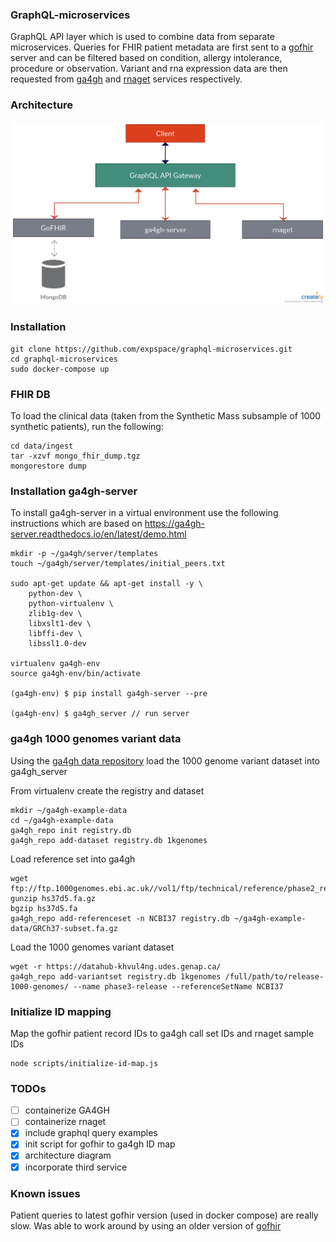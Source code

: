 ### GraphQL-microservices

GraphQL API layer which is used to combine data from separate microservices. Queries for FHIR patient 
metadata are first sent to a [gofhir](https://github.com/synthetichealth/gofhir) server and can be 
filtered based on condition, allergy intolerance, procedure or observation. Variant and rna expression 
data are then requested from [ga4gh](https://github.com/ga4gh/ga4gh-server) and [rnaget](https://github.com/CanDIG/rnaget_service) 
services respectively.  

### Architecture

![candig-query-arch-diagram](diagram/CanDIG-query%20-%20architecture-diagram.png)

### Installation
```
git clone https://github.com/expspace/graphql-microservices.git
cd graphql-microservices
sudo docker-compose up
```
### FHIR DB 

To load the clinical data (taken from the Synthetic Mass subsample of 1000 synthetic patients), run 
the following:

```
cd data/ingest
tar -xzvf mongo_fhir_dump.tgz
mongorestore dump
```

### Installation ga4gh-server

To install ga4gh-server in a virtual environment use the following instructions which are based on 
https://ga4gh-server.readthedocs.io/en/latest/demo.html

```
mkdir -p ~/ga4gh/server/templates
touch ~/ga4gh/server/templates/initial_peers.txt

sudo apt-get update && apt-get install -y \
    python-dev \
    python-virtualenv \
    zlib1g-dev \
    libxslt1-dev \
    libffi-dev \
    libssl1.0-dev
    
virtualenv ga4gh-env
source ga4gh-env/bin/activate

(ga4gh-env) $ pip install ga4gh-server --pre

(ga4gh-env) $ ga4gh_server // run server

``` 


### ga4gh 1000 genomes variant data

Using the [ga4gh data repository](https://ga4gh-server.readthedocs.io/en/latest/datarepo.html) load the 1000 genome 
variant dataset into ga4gh_server

From virtualenv create the registry and dataset

```
mkdir ~/ga4gh-example-data
cd ~/ga4gh-example-data
ga4gh_repo init registry.db
ga4gh_repo add-dataset registry.db 1kgenomes
```

Load reference set into ga4gh

```
wget ftp://ftp.1000genomes.ebi.ac.uk//vol1/ftp/technical/reference/phase2_reference_assembly_sequence/hs37d5.fa.gz
gunzip hs37d5.fa.gz
bgzip hs37d5.fa
ga4gh_repo add-referenceset -n NCBI37 registry.db ~/ga4gh-example-data/GRCh37-subset.fa.gz
```

Load the 1000 genomes variant dataset 

```
wget -r https://datahub-khvul4ng.udes.genap.ca/
ga4gh_repo add-variantset registry.db 1kgenomes /full/path/to/release-1000-genomes/ --name phase3-release --referenceSetName NCBI37

```

### Initialize ID mapping 
Map the gofhir patient record IDs to ga4gh call set IDs and rnaget sample IDs
``` 
node scripts/initialize-id-map.js
```

### TODOs

- [ ] containerize GA4GH
- [ ] containerize rnaget 
- [x] include graphql query examples
- [x] init script for gofhir to ga4gh ID map 
- [x] architecture diagram
- [x] incorporate third service 

### Known issues

Patient queries to latest gofhir version (used in docker compose) are really slow. Was able to work around by using an older 
version of [gofhir](https://github.com/synthetichealth/gofhir/tree/8f01482a931d75d81031c666f44cbe35a223b826)  

